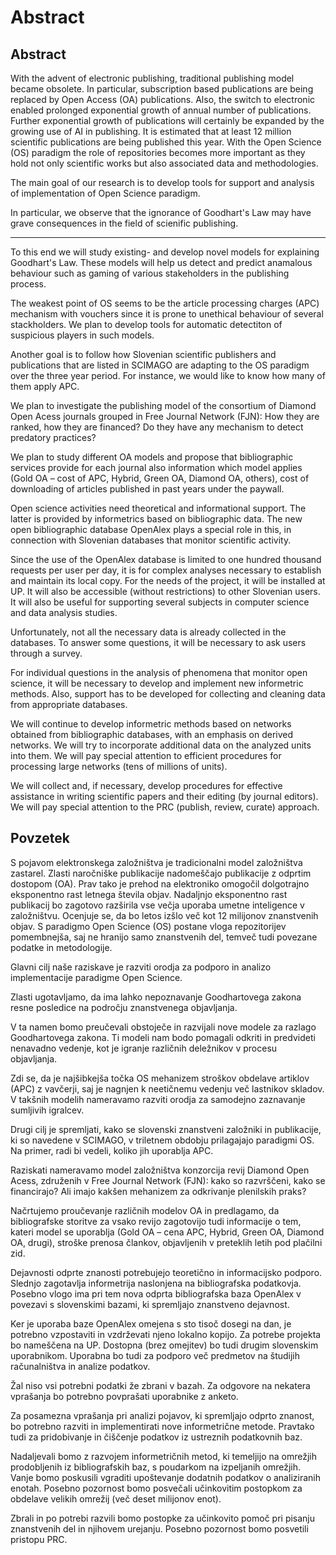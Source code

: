 # Abstract


## Abstract

With the advent of electronic publishing, traditional publishing model became obsolete. In particular, subscription based publications are being replaced by Open Access (OA) publications. Also, the switch to electronic enabled prolonged exponential growth of annual number of publications. Further exponential growth of publications will certainly be expanded by the growing use of AI in publishing. It is estimated that at least 12 million scientific publications are being published this year.  With the Open Science (OS) paradigm the role of repositories becomes more important as they hold not only scientific works but also associated data and methodologies.

The main goal of our research is to develop tools for support and analysis of implementation of Open Science paradigm. 

In particular, we observe that the ignorance of Goodhart's Law may have grave consequences in the field of scienific publishing.  

----

To this end we will study existing- and develop novel models for explaining Goodhart's Law. These models will help us detect and predict anamalous behaviour such as gaming of various stakeholders in the publishing process.

The weakest point of OS seems to be the article processing charges (APC) mechanism with vouchers since it is prone to unethical behaviour of several stackholders. We plan to develop tools for automatic detectiton of suspicious players in such models.

Another goal is to follow how Slovenian scientific publishers and publications that are listed in SCIMAGO are adapting to the OS paradigm over the three year period. For instance, we would like to know how many of them apply APC.

We plan to investigate the publishing model of the consortium of Diamond Open Acess journals grouped in Free Journal Network (FJN): How they are ranked, how they are financed? Do they have any mechanism to detect predatory practices?

We plan to study different OA models and propose that bibliographic services provide for each journal also information which model applies (Gold OA – cost of APC, Hybrid, Green OA, Diamond OA, others), cost of downloading of articles published in past years under the paywall.

Open science activities need theoretical and informational support. The latter is provided by informetrics based on bibliographic data. The new open bibliographic database OpenAlex plays a special role in this, in connection with Slovenian databases that monitor scientific activity.

Since the use of the OpenAlex database is limited to one hundred thousand requests per user per day, it is for complex analyses necessary to establish and maintain its local copy. For the needs of the project, it will be installed at UP. It will also be accessible (without restrictions) to other Slovenian users. It will also be useful for supporting several subjects in computer science and data analysis studies.

Unfortunately, not all the necessary data is already collected in the databases. To answer some questions, it will be necessary to ask users through a survey.

For individual questions in the analysis of phenomena that monitor open science, it will be necessary to develop and implement new informetric methods. Also, support has to be developed for collecting and cleaning data from appropriate databases.

We will continue to develop informetric methods based on networks obtained from bibliographic databases, with an emphasis on derived networks. We will try to incorporate additional data on the analyzed units into them. We will pay special attention to efficient procedures for processing large networks (tens of millions of units).

We will collect and, if necessary, develop procedures for effective assistance in writing scientific papers and their editing (by journal editors). We will pay special attention to the PRC (publish, review, curate) approach.


## Povzetek

S pojavom elektronskega založništva je tradicionalni model založništva zastarel. Zlasti naročniške publikacije nadomeščajo publikacije z odprtim dostopom (OA). Prav tako je prehod na elektroniko omogočil dolgotrajno eksponentno rast letnega števila objav. Nadaljnjo eksponentno rast publikacij bo zagotovo razširila vse večja uporaba umetne inteligence v založništvu. Ocenjuje se, da bo letos izšlo več kot 12 milijonov znanstvenih objav.  S paradigmo Open Science (OS) postane vloga repozitorijev pomembnejša, saj ne hranijo samo znanstvenih del, temveč tudi povezane podatke in metodologije.

Glavni cilj naše raziskave je razviti orodja za podporo in analizo implementacije paradigme Open Science. 

Zlasti ugotavljamo, da ima lahko nepoznavanje Goodhartovega zakona resne posledice na področju znanstvenega objavljanja.

V ta namen bomo preučevali obstoječe in razvijali nove modele za razlago Goodhartovega zakona. Ti modeli nam bodo pomagali odkriti in predvideti nenavadno vedenje, kot je igranje različnih deležnikov v procesu objavljanja.

Zdi se, da je najšibkejša točka OS mehanizem stroškov obdelave artiklov (APC) z vavčerji, saj je nagnjen k neetičnemu vedenju več lastnikov skladov. V takšnih modelih nameravamo razviti orodja za samodejno zaznavanje sumljivih igralcev.

Drugi cilj je spremljati, kako se slovenski znanstveni založniki in publikacije, ki so navedene v SCIMAGO, v triletnem obdobju prilagajajo paradigmi OS. Na primer, radi bi vedeli, koliko jih uporablja APC.

Raziskati nameravamo model založništva konzorcija revij Diamond Open Acess, združenih v Free Journal Network (FJN): kako so razvrščeni, kako se financirajo? Ali imajo kakšen mehanizem za odkrivanje plenilskih praks?

Načrtujemo proučevanje različnih modelov OA in predlagamo, da bibliografske storitve za vsako revijo zagotovijo tudi informacije o tem, kateri model se uporablja (Gold OA – cena APC, Hybrid, Green OA, Diamond OA, drugi), stroške prenosa člankov, objavljenih v preteklih letih pod plačilni zid.

Dejavnosti odprte znanosti potrebujejo teoretično in informacijsko podporo. Slednjo zagotavlja 
informetrija naslonjena na bibliografska podatkovja. Posebno vlogo ima pri tem nova odprta 
bibliografska baza OpenAlex v povezavi s slovenskimi bazami, ki spremljajo znanstveno dejavnost.

Ker je uporaba baze OpenAlex omejena s sto tisoč dosegi na dan, je potrebno vzpostaviti in vzdrževati njeno lokalno kopijo. Za potrebe projekta bo nameščena na UP. Dostopna (brez omejitev) bo tudi drugim slovenskim uporabnikom. Uporabna bo tudi za podporo več predmetov na študijih računalništva in analize podatkov.

Žal niso vsi potrebni podatki že zbrani v bazah. Za odgovore na nekatera vprašanja bo potrebno povprašati uporabnike z anketo.

Za posamezna vprašanja pri analizi pojavov, ki spremljajo odprto znanost, bo potrebno razviti in implementirati nove informetrične metode. Pravtako tudi za pridobivanje in čiščenje podatkov iz ustreznih podatkovnih baz.

Nadaljevali bomo z razvojem informetričnih metod, ki temeljijo na omrežjih prodobljenih iz bibliografskih baz, s poudarkom na izpeljanih omrežjih. Vanje bomo poskusili vgraditi upoštevanje dodatnih podatkov o analiziranih enotah. Posebno pozornost bomo posvečali učinkovitim postopkom za obdelave velikih omrežij (več deset milijonov enot).

Zbrali in po potrebi razvili bomo postopke za učinkovito pomoč pri pisanju znanstvenih del in njihovem urejanju. Posebno pozornost bomo posvetili pristopu PRC.
 




